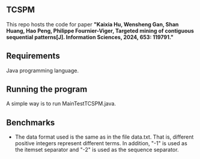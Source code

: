 ## TCSPM
This repo hosts the code for paper **"Kaixia Hu, Wensheng Gan, Shan Huang, Hao Peng, Philippe Fournier-Viger, Targeted mining of contiguous sequential patterns[J]. Information Sciences, 2024, 653: 119791."**

## Requirements
Java programming language.

## Running the program
A simple way is to run MainTestTCSPM.java.

## Benchmarks
- The data format used is the same as in the file data.txt. That is, different positive integers represent different terms. In addition, "-1" is used as the itemset separator and "-2" is used as the sequence separator.

